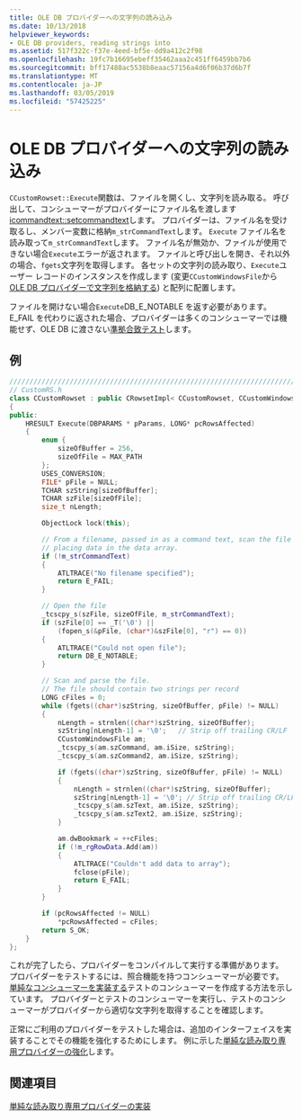 ```yaml
---
title: OLE DB プロバイダーへの文字列の読み込み
ms.date: 10/13/2018
helpviewer_keywords:
- OLE DB providers, reading strings into
ms.assetid: 517f322c-f37e-4eed-bf5e-dd9a412c2f98
ms.openlocfilehash: 19fc7b16695ebeff35462aaa2c451ff6459bb7b6
ms.sourcegitcommit: bff17488ac5538b8eaac57156a4d6f06b37d6b7f
ms.translationtype: MT
ms.contentlocale: ja-JP
ms.lasthandoff: 03/05/2019
ms.locfileid: "57425225"
---
```

# <a name="reading-strings-into-the-ole-db-provider"></a>OLE DB プロバイダーへの文字列の読み込み

`CCustomRowset::Execute`関数は、ファイルを開くし、文字列を読み取る。 呼び出して、コンシューマーがプロバイダーにファイル名を渡します[icommandtext::setcommandtext](/previous-versions/windows/desktop/ms709757(v=vs.85))します。 プロバイダーは、ファイル名を受け取るし、メンバー変数に格納`m_strCommandText`します。 `Execute` ファイル名を読み取って`m_strCommandText`します。 ファイル名が無効か、ファイルが使用できない場合`Execute`エラーが返されます。 ファイルと呼び出しを開き、それ以外の場合、`fgets`文字列を取得します。 各セットの文字列の読み取り、`Execute`ユーザー レコードのインスタンスを作成します (変更`CCustomWindowsFile`から[OLE DB プロバイダーで文字列を格納する](../../data/oledb/storing-strings-in-the-ole-db-provider.md)) と配列に配置します。

ファイルを開けない場合`Execute`DB_E_NOTABLE を返す必要があります。 E_FAIL を代わりに返された場合、プロバイダーは多くのコンシューマーでは機能せず、OLE DB に渡さない[準拠合致テスト](../../data/oledb/testing-your-provider.md)します。

## <a name="example"></a>例

```cpp
/////////////////////////////////////////////////////////////////////////
// CustomRS.h
class CCustomRowset : public CRowsetImpl< CCustomRowset, CCustomWindowsFile, CCustomCommand>
{
public:
    HRESULT Execute(DBPARAMS * pParams, LONG* pcRowsAffected)
    {
        enum {
            sizeOfBuffer = 256,
            sizeOfFile = MAX_PATH
        };
        USES_CONVERSION;
        FILE* pFile = NULL;
        TCHAR szString[sizeOfBuffer];
        TCHAR szFile[sizeOfFile];
        size_t nLength;

        ObjectLock lock(this);

        // From a filename, passed in as a command text, scan the file
        // placing data in the data array.
        if (!m_strCommandText)
        {
            ATLTRACE("No filename specified");
            return E_FAIL;
        }

        // Open the file
        _tcscpy_s(szFile, sizeOfFile, m_strCommandText);
        if (szFile[0] == _T('\0') ||
            (fopen_s(&pFile, (char*)&szFile[0], "r") == 0))
        {
            ATLTRACE("Could not open file");
            return DB_E_NOTABLE;
        }

        // Scan and parse the file.
        // The file should contain two strings per record
        LONG cFiles = 0;
        while (fgets((char*)szString, sizeOfBuffer, pFile) != NULL)
        {
            nLength = strnlen((char*)szString, sizeOfBuffer);
            szString[nLength-1] = '\0';   // Strip off trailing CR/LF
            CCustomWindowsFile am;
            _tcscpy_s(am.szCommand, am.iSize, szString);
            _tcscpy_s(am.szCommand2, am.iSize, szString);

            if (fgets((char*)szString, sizeOfBuffer, pFile) != NULL)
            {
                nLength = strnlen((char*)szString, sizeOfBuffer);
                szString[nLength-1] = '\0'; // Strip off trailing CR/LF
                _tcscpy_s(am.szText, am.iSize, szString);
                _tcscpy_s(am.szText2, am.iSize, szString);
            }

            am.dwBookmark = ++cFiles;
            if (!m_rgRowData.Add(am))
            {
                ATLTRACE("Couldn't add data to array");
                fclose(pFile);
                return E_FAIL;
            }
        }

        if (pcRowsAffected != NULL)
            *pcRowsAffected = cFiles;
        return S_OK;
    }
};
```

これが完了したら、プロバイダーをコンパイルして実行する準備があります。 プロバイダーをテストするには、照合機能を持つコンシューマーが必要です。 [単純なコンシューマーを実装する](../../data/oledb/implementing-a-simple-consumer.md)テストのコンシューマーを作成する方法を示しています。 プロバイダーとテストのコンシューマーを実行し、テストのコンシューマーがプロバイダーから適切な文字列を取得することを確認します。

正常にご利用のプロバイダーをテストした場合は、追加のインターフェイスを実装することでその機能を強化するためにします。 例に示した[単純な読み取り専用プロバイダーの強化](../../data/oledb/enhancing-the-simple-read-only-provider.md)します。

## <a name="see-also"></a>関連項目

[単純な読み取り専用プロバイダーの実装](../../data/oledb/implementing-the-simple-read-only-provider.md)<br/>
